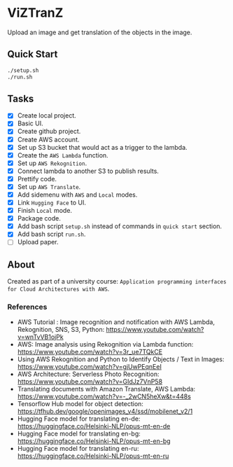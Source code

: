 # ViZTranZ

Upload an image and get translation of the objects in the image.

## Quick Start

```bash
./setup.sh
./run.sh
```

## Tasks

- [X] Create local project.
- [X] Basic UI.
- [X] Create github project.
- [X] Create AWS account.
- [X] Set up S3 bucket that would act as a trigger to the lambda.
- [X] Create the `AWS Lambda` function.
- [X] Set up `AWS Rekognition`.
- [X] Connect lambda to another S3 to publish results.
- [X] Prettify code.
- [X] Set up `AWS Translate`.
- [X] Add sidemenu with `AWS` and `Local` modes.
- [X] Link `Hugging Face` to UI.
- [X] Finish `Local` mode.
- [X] Package code.
- [X] Add bash script `setup.sh` instead of commands in `quick start` section.
- [X] Add bash script `run.sh`.
- [ ] Upload paper.

## About

Created as part of a university course: `Application programming interfaces for Cloud Architectures with AWS`.

### References

- AWS Tutorial : Image recognition and notification with AWS Lambda, Rekognition, SNS, S3, Python: <https://www.youtube.com/watch?v=wnTvVB1ojPk>
- AWS: Image analysis using Rekognition via Lambda function: <https://www.youtube.com/watch?v=3r_ue7TQkCE>
- Using AWS Rekognition and Python to Identify Objects / Text in Images: <https://www.youtube.com/watch?v=gjUwPEqnEeI>
- AWS Architecture: Serverless Photo Recognition: <https://www.youtube.com/watch?v=GIdJz7VnP58>
- Translating documents with Amazon Translate, AWS Lambda: <https://www.youtube.com/watch?v=-_2wCN5heXw&t=448s>
- Tensorflow Hub model for object detection: <https://tfhub.dev/google/openimages_v4/ssd/mobilenet_v2/1>
- Hugging Face model for translating en-de: <https://huggingface.co/Helsinki-NLP/opus-mt-en-de>
- Hugging Face model for translating en-bg: <https://huggingface.co/Helsinki-NLP/opus-mt-en-bg>
- Hugging Face model for translating en-ru: <https://huggingface.co/Helsinki-NLP/opus-mt-en-ru>
